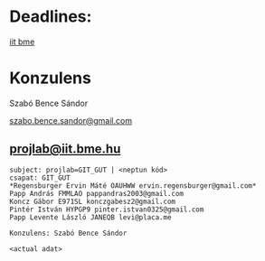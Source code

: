 # Deadlines:
 [iit bme](https://www.iit.bme.hu/targyak/BMEVIIIAB02/%C3%BCtemterv-hat%C3%A1rid%C5%91k)
 
# Konzulens
Szabó Bence Sándor

[szabo.bence.sandor@gmail.com](https://static1.bigstockphoto.com/9/0/2/large1500/209112349.jpg)
## projlab@iit.bme.hu
```
subject: projlab=GIT_GUT | <neptun kód>
csapat: GIT_GUT
*Regensburger Ervin Máté OAUHWW ervin.regensburger@gmail.com*
Papp András FMMLAO pappandras2003@gmail.com
Koncz Gábor E971SL konczgabesz2@gmail.com
Pintér István HYPGP9 pinter.istvan0325@gmail.com
Papp Levente László JANEQB levi@placa.me

Konzulens: Szabó Bence Sándor

<actual adat>
```
